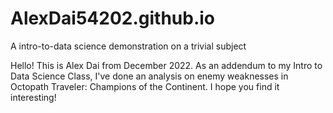 # AlexDai54202.github.io
A intro-to-data science demonstration on a trivial subject


Hello! This is Alex Dai from December 2022. As an addendum to my Intro to Data Science Class, I've done an analysis on enemy weaknesses in Octopath Traveler: Champions of the Continent. I hope you find it interesting!
